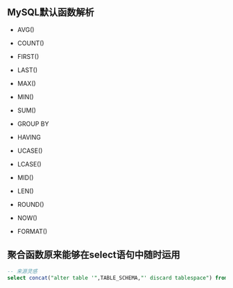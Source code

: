 ## MySQL默认函数解析

* AVG()

* COUNT()

* FIRST()

* LAST()

* MAX()

* MIN()

* SUM()

* GROUP BY

* HAVING

* UCASE()

* LCASE()

* MID()

* LEN()

* ROUND()

* NOW()

* FORMAT()

  



## 聚合函数原来能够在select语句中随时运用

```sql
-- 来源灵感
select concat("alter table '",TABLE_SCHEMA,"' discard tablespace") from `TABLES` a where a.TABLE_SCHEMA = 'fog';
```

